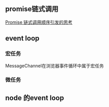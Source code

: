 <!-- 继续在Promise中实例化Promise，其输出依然会早于setTimeout的宏任务 -->

## promise链式调用

[Promise 链式调用顺序引发的思考](https://mp.weixin.qq.com/s/vFluh-_5ou0a_PnfLZacpA)

## event loop

### 宏任务

MessageChannel在浏览器事件循环中属于宏任务

### 微任务


## node 的event loop


